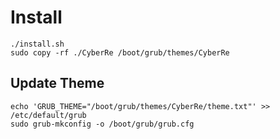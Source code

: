 # Install

```
./install.sh
sudo copy -rf ./CyberRe /boot/grub/themes/CyberRe
```

## Update Theme

```
echo 'GRUB_THEME="/boot/grub/themes/CyberRe/theme.txt"' >> /etc/default/grub
sudo grub-mkconfig -o /boot/grub/grub.cfg
```

